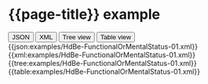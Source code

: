 # {{page-title}} example

<div>
  <div class="tab">
     <button class="tablinks active" onclick="openTab(event, 'JSON')">JSON</button>
     <button class="tablinks" onclick="openTab(event, 'XML')">XML</button>
     <button class="tablinks" onclick="openTab(event, 'Tree view')">Tree view</button>
     <button class="tablinks" onclick="openTab(event, 'Table view')">Table view</button>   
  </div>

  <div id="JSON" class="tabcontent" style="display:block">
      {{json:examples/HdBe-FunctionalOrMentalStatus-01.xml}}
  </div>
  <div id="XML" class="tabcontent">
      {{xml:examples/HdBe-FunctionalOrMentalStatus-01.xml}}
  </div>
  <div id="Tree view" class="tabcontent">
      {{tree:examples/HdBe-FunctionalOrMentalStatus-01.xml}}
  </div>
  <div id="Table view" class="tabcontent">
      {{table:examples/HdBe-FunctionalOrMentalStatus-01.xml}}
  </div>

</div>